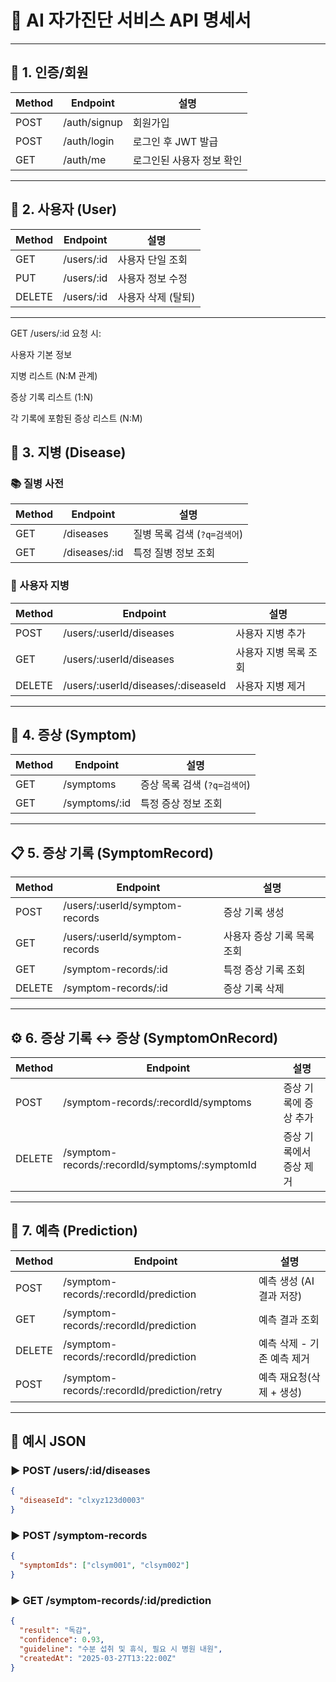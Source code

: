 # 📘 AI 자가진단 서비스 API 명세서

---

## 🔐 1. 인증/회원

| Method | Endpoint       | 설명                        |
|--------|----------------|-----------------------------|
| POST   | /auth/signup   | 회원가입                   |
| POST   | /auth/login    | 로그인 후 JWT 발급         |
| GET    | /auth/me       | 로그인된 사용자 정보 확인   |

---

## 👤 2. 사용자 (User)

| Method | Endpoint        | 설명                        |
|--------|-----------------|-----------------------------|
| GET    | /users/:id      | 사용자 단일 조회            |
| PUT    | /users/:id      | 사용자 정보 수정            |
| DELETE | /users/:id      | 사용자 삭제 (탈퇴)          |

---

  GET /users/:id 요청 시:

  사용자 기본 정보

  지병 리스트 (N:M 관계)

  증상 기록 리스트 (1:N)

  각 기록에 포함된 증상 리스트 (N:M)


## 💊 3. 지병 (Disease)

### 📚 질병 사전

| Method | Endpoint         | 설명                          |
|--------|------------------|-------------------------------|
| GET    | /diseases        | 질병 목록 검색 (`?q=검색어`) |
| GET    | /diseases/:id    | 특정 질병 정보 조회           |

### 👤 사용자 지병

| Method | Endpoint                             | 설명                      |
|--------|--------------------------------------|---------------------------|
| POST   | /users/:userId/diseases              | 사용자 지병 추가          |
| GET    | /users/:userId/diseases              | 사용자 지병 목록 조회     |
| DELETE | /users/:userId/diseases/:diseaseId   | 사용자 지병 제거          |

---

## 🤒 4. 증상 (Symptom)

| Method | Endpoint         | 설명                          |
|--------|------------------|-------------------------------|
| GET    | /symptoms        | 증상 목록 검색 (`?q=검색어`) |
| GET    | /symptoms/:id    | 특정 증상 정보 조회           |

---

## 📋 5. 증상 기록 (SymptomRecord)

| Method | Endpoint                              | 설명                            |
|--------|---------------------------------------|---------------------------------|
| POST   | /users/:userId/symptom-records        | 증상 기록 생성                  |
| GET    | /users/:userId/symptom-records        | 사용자 증상 기록 목록 조회      |
| GET    | /symptom-records/:id                  | 특정 증상 기록 조회             |
| DELETE | /symptom-records/:id                  | 증상 기록 삭제                  |

---

## ⚙️ 6. 증상 기록 ↔ 증상 (SymptomOnRecord)

| Method | Endpoint                                               | 설명                    |
|--------|--------------------------------------------------------|-------------------------|
| POST   | /symptom-records/:recordId/symptoms                    | 증상 기록에 증상 추가   |
| DELETE | /symptom-records/:recordId/symptoms/:symptomId         | 증상 기록에서 증상 제거 |

---

## 🧠 7. 예측 (Prediction)

| Method | Endpoint                                      | 설명                             |
|--------|-----------------------------------------------|----------------------------------|
| POST   | /symptom-records/:recordId/prediction         | 예측 생성 (AI 결과 저장)        |
| GET    | /symptom-records/:recordId/prediction         | 예측 결과 조회                   |
| DELETE | /symptom-records/:recordId/prediction	       | 예측 삭제 - 기존 예측 제거       |
|	POST   | /symptom-records/:recordId/prediction/retry   | 예측 재요청(삭제 + 생성)         |
---

## 📌 예시 JSON

### ▶ POST /users/:id/diseases

```json
{
  "diseaseId": "clxyz123d0003"
}
```

### ▶ POST /symptom-records

```json
{
  "symptomIds": ["clsym001", "clsym002"]
}
```

### ▶ GET /symptom-records/:id/prediction

```json
{
  "result": "독감",
  "confidence": 0.93,
  "guideline": "수분 섭취 및 휴식, 필요 시 병원 내원",
  "createdAt": "2025-03-27T13:22:00Z"
}
```
